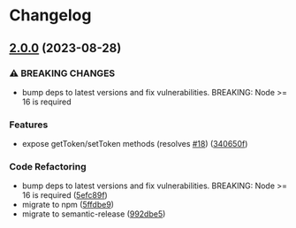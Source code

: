 # Changelog

## [2.0.0](https://github.com/SleepWalker/zenmoney-api/compare/v1.0.0...v2.0.0) (2023-08-28)

### ⚠ BREAKING CHANGES

- bump deps to latest versions and fix vulnerabilities. BREAKING: Node >= 16 is
  required

### Features

- expose getToken/setToken methods (resolves
  [#18](https://github.com/SleepWalker/zenmoney-api/issues/18))
  ([340650f](https://github.com/SleepWalker/zenmoney-api/commit/340650feecda267f4d49fd93faa960e37a1e220b))

### Code Refactoring

- bump deps to latest versions and fix vulnerabilities. BREAKING: Node >= 16 is
  required
  ([5efc89f](https://github.com/SleepWalker/zenmoney-api/commit/5efc89fb96a0b8020020254ac767ae070d595c63))
- migrate to npm
  ([5ffdbe9](https://github.com/SleepWalker/zenmoney-api/commit/5ffdbe9564c21f015e2d5b78f20e4ff5896e885d))
- migrate to semantic-release
  ([992dbe5](https://github.com/SleepWalker/zenmoney-api/commit/992dbe5bc68506de543d2aed81ae488b64a4227e))
